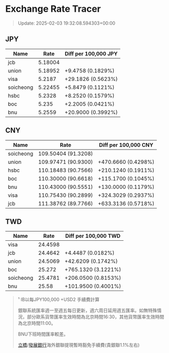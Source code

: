 # Exchange Rate Tracer

> Update: 2025-02-03 19:32:08.594303+00:00

## JPY

| Name      |    Rate | Diff per 100,000 JPY   |
|-----------|---------|------------------------|
| jcb       | 5.18004 |                        |
| union     | 5.18952 | +9.4758 (0.1829%)      |
| visa      | 5.2187  | +29.1826 (0.5623%)     |
| soicheong | 5.22455 | +5.8479 (0.1121%)      |
| hsbc      | 5.2328  | +8.2520 (0.1579%)      |
| boc       | 5.235   | +2.2005 (0.0421%)      |
| bnu       | 5.2559  | +20.9000 (0.3992%)     |

## CNY

| Name      | Rate                | Diff per 100,000 CNY   |
|-----------|---------------------|------------------------|
| soicheong | 109.50404	(91.3208) |                        |
| union     | 109.97471	(90.9300) | +470.6660 (0.4298%)    |
| hsbc      | 110.18483	(90.7566) | +210.1240 (0.1911%)    |
| boc       | 110.30000	(90.6618) | +115.1700 (0.1045%)    |
| bnu       | 110.43000	(90.5551) | +130.0000 (0.1179%)    |
| visa      | 110.75430	(90.2899) | +324.3029 (0.2937%)    |
| jcb       | 111.38762	(89.7766) | +633.3136 (0.5718%)    |

## TWD

| Name      |    Rate | Diff per 100,000 TWD   |
|-----------|---------|------------------------|
| visa      | 24.4598 |                        |
| jcb       | 24.4642 | +4.4487 (0.0182%)      |
| union     | 24.5069 | +42.6209 (0.1742%)     |
| boc       | 25.272  | +765.1320 (3.1221%)    |
| soicheong | 25.4781 | +206.0500 (0.8153%)    |
| bnu       | 25.58   | +101.9500 (0.4001%)    |


> ¹ IB以每JPY100,000 +USD2 手續費計算
>
> 銀聯系統匯率週一至週五每日更新，週六周日延用週五匯率。如無特殊情況，部分歐系貨幣匯率生效時間為北京時間16:30，其他貨幣匯率生效時間為北京時間11:00。
>
> BNU下班時間匯率較差。
>
> [立橋](https://www.wlbank.com.mo/uploads/ueditor/file/20181211/1544536513900230.pdf)/[發展銀行](https://www.mdb.com.mo/Service_Charges_20230728.pdf)海外銀聯提現暫時豁免手續費(貴銀聯1.1%左右)

